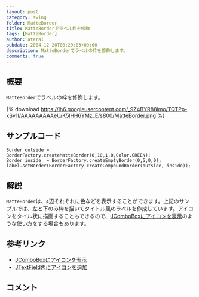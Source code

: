 ```yaml
---
layout: post
category: swing
folder: MatteBorder
title: MatteBorderでラベル枠を修飾
tags: [MatteBorder]
author: aterai
pubdate: 2004-12-20T00:29:03+09:00
description: MatteBorderでラベルの枠を修飾します。
comments: true
---
```

## 概要
`MatteBorder`でラベルの枠を修飾します。

{% download https://lh6.googleusercontent.com/_9Z4BYR88imo/TQTPp-xSv1I/AAAAAAAAAeU/K5lHH6YMz_E/s800/MatteBorder.png %}

## サンプルコード
<pre class="prettyprint"><code>Border outside = BorderFactory.createMatteBorder(0,10,1,0,Color.GREEN);
Border inside  = BorderFactory.createEmptyBorder(0,5,0,0);
label.setBorder(BorderFactory.createCompoundBorder(outside, inside));
</code></pre>

## 解説
`MatteBorder`は、`4`辺それぞれに色などを表示することができます。上記のサンプルでは、左と下のみ枠を描いてタイトル風のラベルを作成しています。アイコンをタイル状に描画することもできるので、[JComboBoxにアイコンを表示](http://ateraimemo.com/Swing/IconComboBox.html)のような使い方をする場合もあります。

## 参考リンク
- [JComboBoxにアイコンを表示](http://ateraimemo.com/Swing/IconComboBox.html)
- [JTextField内にアイコンを追加](http://ateraimemo.com/Swing/IconTextField.html)

<!-- dummy comment line for breaking list -->

## コメント
